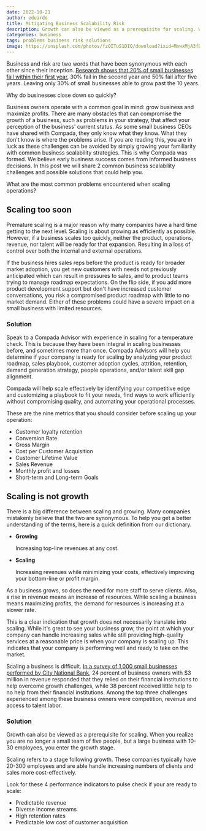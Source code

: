 ```yaml
---
date: 2022-10-21
author: eduardo
title: Mitigating Business Scalability Risk
description: Growth can also be viewed as a prerequisite for scaling. When you realize you are no longer a small team of five people, but a large business with 10-30 employees, you enter the growth stage.
categories: business
tags: problems business risk solutions
image: https://unsplash.com/photos/fzOITuS1DIQ/download?ixid=MnwxMjA3fDB8MXxzZWFyY2h8Mnx8YnVzaW5lc3MlMjBwcm9ibGVtfGVufDB8fHx8MTY2NjIyMDk1NA&force=true&w=1920
---
```


Business and risk are two words that have been synonymous with each other since their inception. [Research shows that 20% of small businesses fail within their first year](https://www.fundera.com/blog/what-percentage-of-small-businesses-fail), 30% fail in the second year and 50% fail after five years. Leaving only 30% of small businesses able to grow past the 10 years.

Why do businesses close down so quickly?

Business owners operate with a common goal in mind: grow business and maximize profits. There are many obstacles that can compromise the growth of a business, such as problems in your strategy, that affect your perception of the business' current status. As some small business CEOs have shared with Compada, they only know what they know. What they don't know is where the problems arise. If you are reading this, you are in luck as these challenges can be avoided by simply growing your familiarity with common business scalability strategies. This is why Compada was formed. We believe early business success comes from informed business decisions. In this post we will share 2 common business scalability challenges and possible solutions that could help you.  

What are the most common problems encountered when scaling operations?

## Scaling too soon

Premature scaling is a major reason why many companies have a hard time getting to the next level. Scaling is about growing as efficiently as possible. However, if a business scales too quickly, neither the product, operations, revenue, nor talent will be ready for that expansion. Resulting in a loss of control over both the internal and external operations. 

If the business hires sales reps before the product is ready for broader market adoption, you get new customers with needs not previously anticipated which can result in pressures to sales, and to product teams trying to manage roadmap expectations. On the flip side, if you add more product development support but don't have increased customer conversations, you risk a compromised product roadmap with little to no market demand. Either of these problems could have a severe impact on a small business with limited resources.
 
### Solution

Speak to a Compada Advisor with experience in scaling for a temperature check. This is because they have been integral in scaling businesses before, and sometimes more than once. Compada Advisors will help you determine if your company is ready for scaling by analyzing your product roadmap, sales playbook, customer adoption cycles, attrition, retention, demand generation strategy, people operations, and/or talent skill gap alignment.

Compada will help scale effectively by identifying your competitive edge and customizing a playbook to fit your needs, find ways to work efficiently without compromising quality, and automating your operational processes. 

These are the nine metrics that you should consider before scaling up your operation:

- Customer loyalty retention
- Conversion Rate
- Gross Margin
- Cost per Customer Acquisition
- Customer Lifetime Value
- Sales Revenue
- Monthly profit and losses
- Short-term and Long-term Goals

## Scaling is not growth

There is a big difference between scaling and growing. Many companies mistakenly believe that the two are synonymous. To help you get a better understanding of the terms, here is a quick definition from our dictionary.

- **Growing**
  
  Increasing top-line revenues at any cost. 

- **Scaling**

  Increasing revenues while minimizing your costs, effectively improving your bottom-line or profit margin.

As a business grows, so does the need for more staff to serve clients. Also, a rise in revenue means an increase of resources. While scaling a business means maximizing profits, the demand for resources is increasing at a slower rate.

This is a clear indication that growth does not necessarily translate into scaling. While it's great to see your business grow, the point at which your company can handle increasing sales while still providing high-quality services at a reasonable price is when your company is scaling up. This indicates that your company is performing well and ready to take on the market.

Scaling a business is difficult. [In a survey of 1,000 small businesses performed by City National Bank](https://www.bizjournals.com/twincities/news/2019/01/24/4-ways-small-businesses-can-overcome-growth.html), 24 percent of business owners with $3 million in revenue responded that they relied on their financial institutions to help overcome growth challenges, while 38 percent received little help to no help from their financial institutions. Among the top three challenges experienced among these business owners were competition, revenue and access to talent labor.

### Solution

Growth can also be viewed as a prerequisite for scaling. When you realize you are no longer a small team of five people, but a large business with 10-30 employees, you enter the growth stage.

Scaling refers to a stage following growth. These companies typically have 20-300 employees and are able handle increasing numbers of clients and sales more cost-effectively.

Look for these 4 performance indicators to pulse check if your are ready to scale:

- Predictable revenue
- Diverse income streams
- High retention rates
- Predictable low cost of customer acquisition
